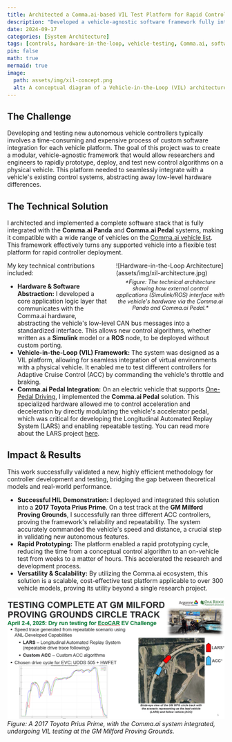 ```yaml
---
title: Architected a Comma.ai-based VIL Test Platform for Rapid Controller Deployment
description: "Developed a vehicle-agnostic software framework fully integrated with Comma.ai hardware, enabling rapid deployment and testing of new autonomous control algorithms on a physical vehicle."
date: 2024-09-17
categories: [System Architecture]
tags: [controls, hardware-in-the-loop, vehicle-testing, Comma.ai, software-architecture, CAN, simulink, ROS, python, toyota-prius]
pin: false
math: true
mermaid: true
image:
  path: assets/img/xil-concept.png
  alt: A conceptual diagram of a Vehicle-in-the-Loop (VIL) architecture showing a rapid prototyping controller connected to a vehicle's hardware.
---
```


## The Challenge

Developing and testing new autonomous vehicle controllers typically involves a time-consuming and expensive process of custom software integration for each vehicle platform. The goal of this project was to create a modular, vehicle-agnostic framework that would allow researchers and engineers to rapidly prototype, deploy, and test new control algorithms on a physical vehicle. This platform needed to seamlessly integrate with a vehicle's existing control systems, abstracting away low-level hardware differences.

## The Technical Solution

I architected and implemented a complete software stack that is fully integrated with the **Comma.ai Panda** and **Comma.ai Pedal** systems, making it compatible with a wide range of vehicles on the [Comma.ai vehicle list](https://comma.ai/vehicles). This framework effectively turns any supported vehicle into a flexible test platform for rapid controller deployment.

<div style="float: right; margin-left: 20px; max-width: 50%;">
  ![Hardware-in-the-Loop Architecture](assets/img/xil-architecture.jpg)
  <p style="text-align: center; font-style: italic; font-size: 0.9em; margin-top: 5px;">*Figure: The technical architecture showing how external control applications (Simulink/ROS) interface with the vehicle's hardware via the Comma.ai Panda and Comma.ai Pedal.*</p>
</div>

My key technical contributions included:

* **Hardware & Software Abstraction:** I developed a core application logic layer that communicates with the Comma.ai hardware, abstracting the vehicle's low-level CAN bus messages into a standardized interface. This allows new control algorithms, whether written as a **Simulink** model or a **ROS** node, to be deployed without custom porting.
* **Vehicle-in-the-Loop (VIL) Framework:** The system was designed as a VIL platform, allowing for seamless integration of virtual environments with a physical vehicle. It enabled me to test different controllers for Adaptive Cruise Control (ACC) by commanding the vehicle's throttle and braking.
* **Comma.ai Pedal Integration:** On an electric vehicle that supports [One-Pedal Driving](https://insideevs.com/features/742815/one-pedal-driving-ev-explained/), I implemented the **Comma.ai Pedal** solution. This specialized hardware allowed me to control acceleration and deceleration by directly modulating the vehicle's accelerator pedal, which was critical for developing the Longitudinal Automated Replay System (LARS) and enabling repeatable testing. You can read more about the LARS project [here](../../posts/lars).

## Impact & Results

This work successfully validated a new, highly efficient methodology for controller development and testing, bridging the gap between theoretical models and real-world performance.

* **Successful HIL Demonstration:** I deployed and integrated this solution into a **2017 Toyota Prius Prime**. On a test track at the **GM Milford Proving Grounds**, I successfully ran three different ACC controllers, proving the framework's reliability and repeatability. The system accurately commanded the vehicle's speed and distance, a crucial step in validating new autonomous features.
* **Rapid Prototyping:** The platform enabled a rapid prototyping cycle, reducing the time from a conceptual control algorithm to an on-vehicle test from weeks to a matter of hours. This accelerated the research and development process.
* **Versatility & Scalability:** By utilizing the Comma.ai ecosystem, this solution is a scalable, cost-effective test platform applicable to over 300 vehicle models, proving its utility beyond a single research project.

![Toyota Prius VIL Testing](assets/img/prius-xil-test-results.png)
*Figure: A 2017 Toyota Prius Prime, with the Comma.ai system integrated, undergoing VIL testing at the GM Milford Proving Grounds.*